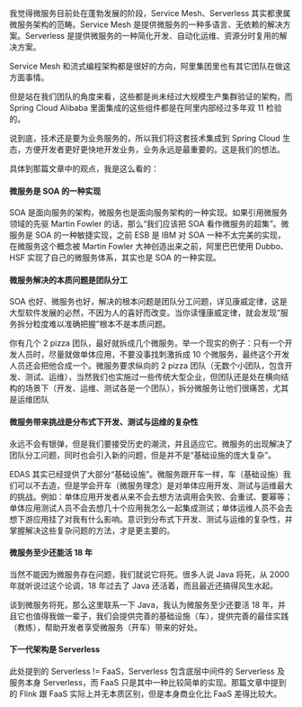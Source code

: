 我觉得微服务目前处在蓬勃发展的阶段，Service Mesh、Serverless 其实都隶属微服务架构的范畴。Service Mesh 是提供微服务的一种多语言、无依赖的解决方案。Serverless 是提供微服务的一种简化开发、自动化运维、资源分时复用的解决方案。

Service Mesh 和流式编程架构都是很好的方向，阿里集团里也有其它团队在做这方面事情。

但是站在我们团队的角度来看，这些都是尚未经过大规模生产集群验证的架构，而 Spring Cloud Alibaba 里面集成的这些组件都是在阿里内部经过多年双 11 检验的。

说到底，技术还是要为业务服务的，所以我们将这套技术集成到 Spring Cloud 生态，方便开发者更好更快地开发业务，业务永远是最重要的。这是我们的想法。

具体到那篇文章中的观点，我是这么看的：
 
#### 微服务是 SOA 的一种实现

SOA 是面向服务的架构，微服务也是面向服务架构的一种实现。如果引用微服务领域的先驱 Martin Fowler 的话，那么“我们应该把 SOA 看作微服务的超集”。微服务是 SOA 的一种敏捷实现，之前 ESB 是 IBM 对 SOA 一种不太完美的实现，在微服务这个概念被 Martin Fowler 大神创造出来之前，阿里巴巴使用 Dubbo、HSF 实现了自己的微服务体系，其实也是 SOA 的一种实现。

#### 微服务解决的本质问题是团队分工

SOA 也好、微服务也好，解决的根本问题是团队分工问题，详见康威定律，这是大型软件发展的必然，不因为人的喜好而改变。当你读懂康威定律，就会发现“服务拆分粒度难以准确把握”根本不是本质问题。

你有几个 2 pizza 团队，最好就拆成几个微服务。举一个现实的例子：只有一个开发人员时，尽量就做单体应用，不要没事找刺激拆成 10 个微服务，最终这个开发人员还会把他合成一个。微服务要求纵向的 2 pizza 团队（无数个小团队，包含开发、测试、运维），当然我们也实施过一些传统大型企业，但团队还是处在横向结构的场景下（开发、运维、测试各是一个团队），拆分微服务让他们很痛苦，尤其是运维团队

#### 微服务带来挑战是分布式下开发、测试与运维的复杂性

永远不会有银弹，但是我们要接受历史的潮流，并且适应它。微服务的出现解决了团队分工问题，同时也会引入新的问题，但是并不是“基础设施的庞大复杂”。

EDAS 其实已经提供了大部分“基础设施”。微服务跟开车一样，车（基础设施）我们可以不去造，但是学会开车（微服务理念）是对单体应用开发、测试与运维最大的挑战。例如：单体应用开发者从来不会去想方法调用会失败、会重试、要幂等；单体应用测试人员不会去想几十个应用我怎么一起集成测试；单体运维人员不会去想下游应用挂了对我有什么影响。意识到分布式下开发、测试与运维的复杂性，并掌握解决这些复杂问题的方法，才是更主要的。

#### 微服务至少还能活 18 年

当然不能因为微服务存在问题，我们就说它将死。很多人说 Java 将死，从 2000 年就听说过这个论调，18 年过去了 Java 还活着，而且最近还搞得风生水起。

谈到微服务将死，那么这里联系一下 Java，我认为微服务至少还要活 18 年，并且它也值得我做一辈子，我们会提供完善的基础设施（车），提供完善的最佳实践（教练），帮助开发者享受微服务（开车）带来的好处。

#### 下一代架构是 Serverless

此处提到的 Serverless != FaaS，Serverless 包含底层中间件的 Serverless 及服务本身 Serverless，而 FaaS 只是其中一种比较简单的实现。那篇文章中提到的 Flink 跟 FaaS 实际上并无本质区别，但是本身商业化比 FaaS 差得比较大。